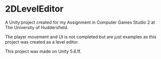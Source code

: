 # 2DLevelEditor

A Unity project created for my Assignment in Computer Games Studio 2 at The University of Huddersfield.

The player movement and UI is not completed but are just examples as this project was created as a level editor.

This project was made on Unity 5.6.1f.
